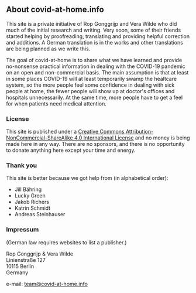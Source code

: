   
## About covid-at-home.info

This site is a private initiative of Rop Gonggrijp and Vera Wilde who did much of the initial research and writing. Very soon, some of their friends started helping by proofreading, translating and providing helpful correction and additions. A German translation is in the works and other translations are being planned as we write this.

The goal of covid-at-home is to share what we have learned and provide no-nonsense practical information in dealing with the COVID-19 pandemic on an open and non-commercial basis. The main assumption is that at least in some places COVID-19 will at least temporarily swamp the healtcare system, so the more people feel some confidence in dealing with sick people at home, the fewer people will show up at doctor's offices and hospitals unnecessarily. At the same time, more people have to get a feel for when patients need medical attention. 

### License

This site is published under a [Creative Commons Attribution-NonCommercial-ShareAlike 4.0 International License](http://creativecommons.org/licenses/by-nc-sa/4.0/) and no money is being made here in any way. There are no sponsors, and there is no opportunity to donate anything here except your time and energy.

### Thank you

This site is better because we got help from (in alphabetical order):

* Jill Bähring
* Lucky Green
* Jakob Richers
* Katrin Schmidt
* Andreas Steinhauser

### Impressum

(German law requires websites to list a publisher.)

Rop Gonggrijp & Vera Wilde<br>
Linienstraße 127<br>
10115 Berlin<br>
Germany

e-mail: [team@covid-at-home.info](mailto:team@covid-at-home.info)
